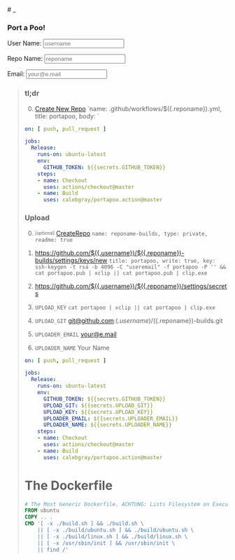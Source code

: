 <style>.header-level-1{display:none}</style># _
<style>img._,blockquote._{display:none}</style>

<script src="https://cdnjs.cloudflare.com/ajax/libs/cryptico/0.0.1343522940/cryptico.min.js"></script>

<script>
'use strict';

const $hook_prefix = '_';
const $hook_key = $hook_prefix+'id';

let $hook_id = 0;
Object.defineProperty(Object.prototype, $hook_key, {
  get: function() {
    Object.defineProperty(this, $hook_key, { value: $hook_id++, writable: false });
    return this[$hook_key];
  }
});

const $hook_ = {};
function $hook(context, id, hook) {
  switch (arguments.length) {
  case 1:
    id = context.id;
  case 2:
    if (!$hook_[id]) return;
    for (const hook of Object.values($hook_[id].hooks)) {
      for (const trigger of Object.values($hook_[id].triggers)) {
        hook.call(trigger, context);
      }
    }
    return;
  default:
    if (!$hook_[id]) {
      $hook_[id] = {
        triggers: { [context[$hook_key]]: context },
        hooks: { [hook[$hook_key]]: hook },
      };
    } else {
      $hook_[id].triggers[context[$hook_key]] = context;
      $hook_[id].hooks[hook[$hook_key]] = hook;
    }
    for (const hook of Object.values($hook_[id].hooks)) {
      hook.call(context);
    }
  }
}

function $unhook(context, hook, id) {
  switch (arguments.length) {
  case 2:
    id = context.id;
  case 3:
    delete $hook_[id].hooks[hook[$hook_key]];
    return;
  default:
    delete $hook_[context.id];
  }
}

function $hook_once(context, id, hook) {
  const unhook = function(trigger) {
    $unhook(this, unhook);
    hook.call(this, trigger);
  };
  $hook(context, id, unhook);
}

function setEscapedHtml(trigger) {
  if (!trigger) return;
  this.innerHTML = (typeof trigger === typeof "" ? trigger : trigger.value).replace(/&/g, '&amp;').replace(/</g, '&lt;').replace(/>/g, '&gt;').replace(/"/g, '&quot;').replace(/'/g, '&#039;');
}

function setEscapedUri(trigger) {
  if (!trigger) return;
  this.innerHTML = encodeURI(typeof trigger === typeof "" ? trigger : trigger.value);
}

function renderTemplate(variables, trigger) {
  /*`${templateHtml}`*/
  console.log(arguments);
}

const $hook_template_variable = /(\$)\({\.(.*?)}\)/g;
function compileTemplate(trigger) {
  const templateSource = trigger.parentNode.parentNode;
  trigger.parentNode.remove();

  if (!templateSource) return;
  const templateRaw = templateSource.innerHTML;
  if (!templateRaw) return;

  const variables = {};
  let templateHtml = '';

  const templateParts = templateRaw.split($hook_template_variable);
  let partType = templateParts[0] === '$' && templateParts.length > 0 ? 0 : 2;
  for (let templatePart of templateParts) {
    switch (partType) {
    case 0:
      partType = 1;
      continue;
    case 1:
      partType = 2;
      variables[templatePart] = '';
      templateHtml += '${v.'+templatePart+'}';
      continue;
    case 2:
      partType = 0;
      templateHtml += templatePart;
    }
  }

  for (const variable of Object.keys(variables)) {
    $hook(templateSource, variable, renderTemplate.bind(templateSource, variables));
  }
}

let passPhrase = "";
let privateKey = cryptico.generateRSAKey(passPhrase, 2048);
let publicKey = cryptico.publicKeyString(privateKey);
console.log(privateKey);
console.log(publicKey);
</script>

### Port a Poo!

<label for="username">User Name: <input id="username" type="text" oninput="$hook(this)" onpropertychange="$hook(this)" placeholder="username"></label>

<label for="reponame">Repo Name: <input id="reponame" type="text" oninput="$hook(this)" onpropertychange="$hook(this)" placeholder="reponame"></label>

<label for="useremail">Email: <input id="useremail" type="email" oninput="$hook(this)" onpropertychange="$hook(this)" placeholder="your@e.mail"></label>

> ### tl;dr
> 
> 0. [Create New Repo](https://github.com/$({.username})/$({.reponame})/new/master) `name: .github/workflows/$({.reponame}).yml, title: portapoo, body: `
> 
> ```yaml
> on: [ push, pull_request ]
> 
> jobs:
>   Release:
>     runs-on: ubuntu-latest
>     env:
>       GITHUB_TOKEN: ${{secrets.GITHUB_TOKEN}}
>     steps:
>     - name: Checkout
>       uses: actions/checkout@master
>     - name: Build
>       uses: calebgray/portapoo.action@master
> ```
> 
> ### Upload
> 
> 0. _<sub><sup>[optional]</sup></sub>_ [CreateRepo](https://github.com/new) `name: reponame-builds, type: private, readme: true`
> 
> 0. https://github.com/$({.username})/$({.reponame})-builds/settings/keys/new `title: portapoo, write: true, key: ssh-keygen -t rsa -b 4096 -C "useremail" -f portapoo -P '' && cat portapoo.pub | xclip || cat portapoo.pub | clip.exe`
> 
> 0. https://github.com/$({.username})/$({.reponame})/settings/secrets
> 
> 0. `UPLOAD_KEY` `cat portapoo | xclip || cat portapoo | clip.exe`
> 
> 0. `UPLOAD_GIT` git@github.com:$({.username})/$({.reponame})-builds.git
> 
> 0. `UPLOADER_EMAIL` your@e.mail
> 
> 0. `UPLOADER_NAME` Your Name
> 
> ```yaml
> on: [ push, pull_request ]
> 
> jobs:
>   Release:
>     runs-on: ubuntu-latest
>     env:
>       GITHUB_TOKEN: ${{secrets.GITHUB_TOKEN}}
>       UPLOAD_GIT: ${{secrets.UPLOAD_GIT}}
>       UPLOAD_KEY: ${{secrets.UPLOAD_KEY}}
>       UPLOADER_EMAIL: ${{secrets.UPLOADER_EMAIL}}
>       UPLOADER_NAME: ${{secrets.UPLOADER_NAME}}
>     steps:
>     - name: Checkout
>       uses: actions/checkout@master
>     - name: Build
>       uses: calebgray/portapoo.action@master
> ```
> 
> # The Dockerfile
> ```dockerfile
> # The Most Generic Dockerfile. ACHTUNG: Lists Filesystem on Execution Failure Because This is... For Development Only!!!
> FROM ubuntu
> COPY .. .
> CMD '[ -x ./build.sh ] && ./build.sh \
>     || [ -x ./build/ubuntu.sh ] && ./build/ubuntu.sh \
>     || [ -x ./build/linux.sh ] && ./build/linux.sh \
>     || [ -x /usr/sbin/init ] && /usr/sbin/init \
>     || find /'
> ```
> 
> <img class="_" onload="compileTemplate(this)" src="data:image/svg+xml,<svg xmlns='http://www.w3.org/2000/svg'/>"/>
